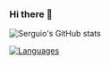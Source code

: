 ### Hi there 👋

![Serguio's GitHub stats](https://github-readme-stats.vercel.app/api?username=Serguio&show_icons=true&theme=darcula)

[![Languages](https://github-readme-stats.vercel.app/api/top-langs/?username=SerguioL&langs_count=8&layout=compact&theme=chartreuse-dark)](https://github.com/Serguio/github-readme-stats)

<!--
**SerguioL/SerguioL** is a ✨ _special_ ✨ repository because its `README.md` (this file) appears on your GitHub profile.

Here are some ideas to get you started:

- 🔭 I’m currently working on ...
- 🌱 I’m currently learning ...
- 👯 I’m looking to collaborate on ...
- 🤔 I’m looking for help with ...
- 💬 Ask me about ...
- 📫 How to reach me: ...
- 😄 Pronouns: ...
- ⚡ Fun fact: ...
-->
